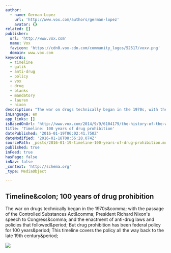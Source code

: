 ```yaml
---
author:
  - name: German Lopez
    url: 'http://www.vox.com/authors/german-lopez'
    avatar: {}
related: []
publisher:
  url: 'http://www.vox.com'
  name: Vox
  favicon: 'https://cdn0.vox-cdn.com/community_logos/52517/voxv.png'
  domain: www.vox.com
keywords:
  - timeline
  - galik
  - anti-drug
  - policy
  - vox
  - drug
  - blanks
  - mandatory
  - lauren
  - nixon
description: "The war on drugs technically began in the 1970s, with the passage of the Controlled Substances Act, President Richard Nixon's speech to Congress, and the enactment of anti-drug laws and policies that followed. But drug prohibition has been federal policy for 100 years. This timeline covers the policy all the way back to the late 19th century."
inLanguage: en
app_links: []
isBasedOnUrl: 'http://www.vox.com/2014/9/9/6104179/the-history-of-the-war-on-drugs'
title: 'Timeline: 100 years of drug prohibition'
datePublished: '2016-01-19T06:02:41.750Z'
dateModified: '2016-01-18T08:56:28.074Z'
sourcePath: _posts/2016-01-19-timeline-100-years-of-drug-prohibition.md
published: true
inFeed: true
hasPage: false
inNav: false
_context: 'http://schema.org'
_type: MediaObject

---
```

<article style=""><h1>Timeline&amp;colon; 100 years of drug prohibition</h1><p>The war on drugs technically began in the 1970s&amp;comma; with the passage of the Controlled Substances Act&amp;comma; President Richard Nixon's speech to Congress&amp;comma; and the enactment of anti-drug laws and policies that followed&amp;period; But drug prohibition has been federal policy for 100 years&amp;period; This timeline covers the policy all the way back to the late 19th century&amp;period;</p><img src="https://cdn3.vox-cdn.com/thumbor/0usLu008bpkBFDuvHZQpdslBgNI=/0x1842:3353x3705/1080x600/cdn0.vox-cdn.com/uploads/chorus_image/image/38067614/77654267.0.0.jpg" /></article>